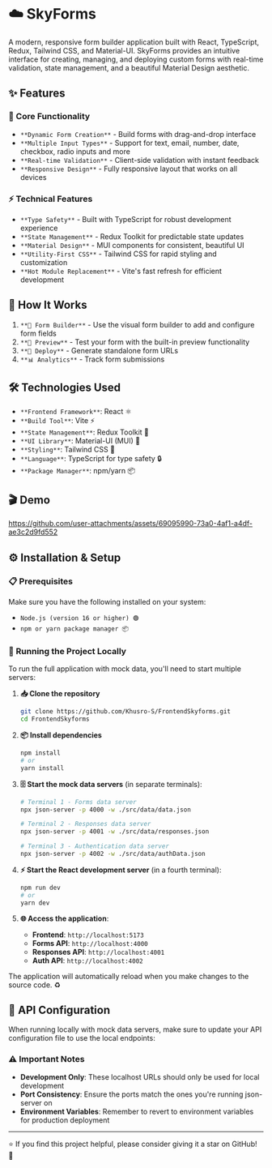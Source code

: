 # ☁️ SkyForms

A modern, responsive form builder application built with React, TypeScript, Redux, Tailwind CSS, and Material-UI. SkyForms provides an intuitive interface for creating, managing, and deploying custom forms with real-time validation, state management, and a beautiful Material Design aesthetic.

## ✨ Features

### 🚀 Core Functionality
- `**Dynamic Form Creation**` - Build forms with drag-and-drop interface
- `**Multiple Input Types**` - Support for text, email, number, date, checkbox, radio inputs and more
- `**Real-time Validation**` - Client-side validation with instant feedback
- `**Responsive Design**` - Fully responsive layout that works on all devices

### ⚡ Technical Features
- `**Type Safety**` - Built with TypeScript for robust development experience
- `**State Management**` - Redux Toolkit for predictable state updates
- `**Material Design**` - MUI components for consistent, beautiful UI
- `**Utility-First CSS**` - Tailwind CSS for rapid styling and customization
- `**Hot Module Replacement**` - Vite's fast refresh for efficient development

## 🔧 How It Works

1. `**📝 Form Builder**` - Use the visual form builder to add and configure form fields
3. `**👀 Preview**` - Test your form with the built-in preview functionality
4. `**🚀 Deploy**` - Generate standalone form URLs
5. `**📊 Analytics**` - Track form submissions

## 🛠️ Technologies Used

- `**Frontend Framework**`: React ⚛️
- `**Build Tool**`: Vite ⚡
- `**State Management**`: Redux Toolkit 🔄
- `**UI Library**`: Material-UI (MUI) 🎨
- `**Styling**`: Tailwind CSS 💅
- `**Language**`: TypeScript for type safety 🔒
- `**Package Manager**`: npm/yarn 📦

## 🎬 Demo

https://github.com/user-attachments/assets/69095990-73a0-4af1-a4df-ae3c2d9fd552


## ⚙️ Installation & Setup

### 📋 Prerequisites

Make sure you have the following installed on your system:
- `Node.js (version 16 or higher) 🟢`
- `npm or yarn package manager 📦`

### 🚀 Running the Project Locally

To run the full application with mock data, you'll need to start multiple servers:

1. **📥 Clone the repository**
   ```bash
   git clone https://github.com/Khusro-S/FrontendSkyforms.git
   cd FrontendSkyforms
   ```

2. **📦 Install dependencies**
   ```bash
   npm install
   # or
   yarn install
   ```

3. **🗄️ Start the mock data servers** (in separate terminals):
   ```bash
   # Terminal 1 - Forms data server
   npx json-server -p 4000 -w ./src/data/data.json
   
   # Terminal 2 - Responses data server  
   npx json-server -p 4001 -w ./src/data/responses.json
   
   # Terminal 3 - Authentication data server
   npx json-server -p 4002 -w ./src/data/authData.json
   ```

4. **⚡ Start the React development server** (in a fourth terminal):
   ```bash
   npm run dev
   # or
   yarn dev
   ```

5. **🌐 Access the application**:
   - **Frontend**: `http://localhost:5173`
   - **Forms API**: `http://localhost:4000`
   - **Responses API**: `http://localhost:4001`
   - **Auth API**: `http://localhost:4002`

The application will automatically reload when you make changes to the source code. ♻️

## 🔧 API Configuration

When running locally with mock data servers, make sure to update your API configuration file to use the local endpoints:


### ⚠️ Important Notes

- **Development Only**: These localhost URLs should only be used for local development
- **Port Consistency**: Ensure the ports match the ones you're running json-server on
- **Environment Variables**: Remember to revert to environment variables for production deployment

---

⭐ If you find this project helpful, please consider giving it a star on GitHub! 🌟
